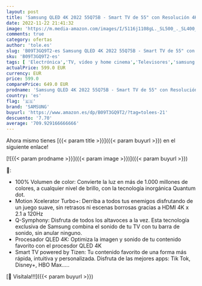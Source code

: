 ```yaml
---
layout: post
title: 'Samsung QLED 4K 2022 55Q75B - Smart TV de 55" con Resolución 4K  Procesador QLED 4K  100% Volumen de color  Quantum HDR10+ y Motion Xcelerator Turbo+'
date: 2022-11-22 21:41:32
image: 'https://m.media-amazon.com/images/I/5116j1108gL._SL500_._SL400_.jpg'
comments: true
category: ofertas
author: 'tole.es'
slug: 'B09T3GQ9T2-es Samsung QLED 4K 2022 55Q75B - Smart TV de 55" con...'
sku: 'B09T3GQ9T2-es'
tags: [ 'Electrónica','TV, vídeo y home cinema','Televisores','samsung','smart','tv','🇪🇸', ]
actualPrice: 599.0 EUR
currency: EUR
price: 599.0
comparePrice: 649.0 EUR
prodname: 'Samsung QLED 4K 2022 55Q75B - Smart TV de 55" con Resolución 4K  Procesador QLED 4K  100% Volumen de color  Quantum HDR10+ y Motion Xcelerator Turbo+'
country: 'es'
flag: '🇪🇸'
brand: 'SAMSUNG'
buyurl: 'https://www.amazon.es/dp/B09T3GQ9T2/?tag=tolees-21'
descuento: '7.70'
average: '709.929166666666'
---
```


Ahora mismo tienes [{{< param title >}}]({{< param buyurl >}}) en el siguiente enlace!

[![{{< param prodname >}}]({{< param image >}})]({{< param buyurl >}})

🔎:

- 100% Volumen de color: Convierte la luz en más de 1.000 millones de colores, a cualquier nivel de brillo, con la tecnología inorgánica Quantum dot.
- Motion Xcelerator Turbo+: Derriba a todos tus enemigos disfrutando de un juego suave, sin retrasos ni escenas borrosas gracias a HDMI 4K x 2.1 a 120Hz
- Q-Symphony: Disfruta de todos los altavoces a la vez. Esta tecnología exclusiva de Samsung combina el sonido de tu TV con tu barra de sonido, sin anular ninguno.
- Procesador QLED 4K: Optimiza la imagen y sonido de tu contenido favorito con el procesdor QLED 4K
- Smart TV powered by Tizen: Tu contenido favorito de una forma más rápida, intuitiva y personalizada. Disfruta de las mejores apps: Tik Tok, Disney+, HBO Max.....

[🛒 Visítala!!!]({{< param buyurl >}})

